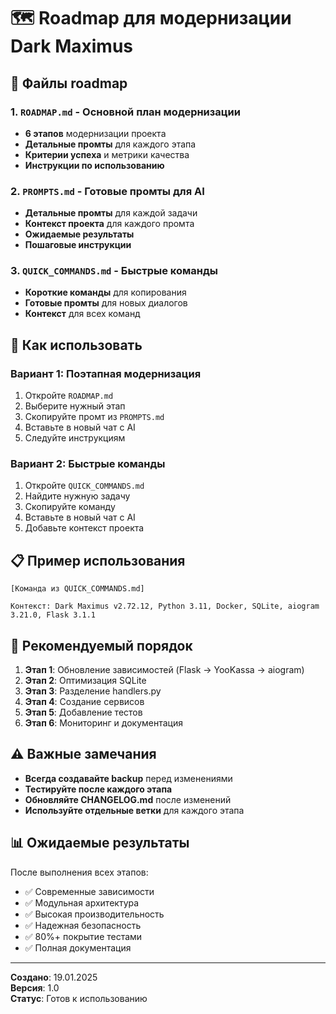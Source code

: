 # 🗺️ Roadmap для модернизации Dark Maximus

## 📁 Файлы roadmap

### 1. `ROADMAP.md` - Основной план модернизации
- **6 этапов** модернизации проекта
- **Детальные промты** для каждого этапа
- **Критерии успеха** и метрики качества
- **Инструкции по использованию**

### 2. `PROMPTS.md` - Готовые промты для AI
- **Детальные промты** для каждой задачи
- **Контекст проекта** для каждого промта
- **Ожидаемые результаты**
- **Пошаговые инструкции**

### 3. `QUICK_COMMANDS.md` - Быстрые команды
- **Короткие команды** для копирования
- **Готовые промты** для новых диалогов
- **Контекст** для всех команд

## 🚀 Как использовать

### Вариант 1: Поэтапная модернизация
1. Откройте `ROADMAP.md`
2. Выберите нужный этап
3. Скопируйте промт из `PROMPTS.md`
4. Вставьте в новый чат с AI
5. Следуйте инструкциям

### Вариант 2: Быстрые команды
1. Откройте `QUICK_COMMANDS.md`
2. Найдите нужную задачу
3. Скопируйте команду
4. Вставьте в новый чат с AI
5. Добавьте контекст проекта

## 📋 Пример использования

```
[Команда из QUICK_COMMANDS.md]

Контекст: Dark Maximus v2.72.12, Python 3.11, Docker, SQLite, aiogram 3.21.0, Flask 3.1.1
```

## 🎯 Рекомендуемый порядок

1. **Этап 1**: Обновление зависимостей (Flask → YooKassa → aiogram)
2. **Этап 2**: Оптимизация SQLite
3. **Этап 3**: Разделение handlers.py
4. **Этап 4**: Создание сервисов
5. **Этап 5**: Добавление тестов
6. **Этап 6**: Мониторинг и документация

## ⚠️ Важные замечания

- **Всегда создавайте backup** перед изменениями
- **Тестируйте после каждого этапа**
- **Обновляйте CHANGELOG.md** после изменений
- **Используйте отдельные ветки** для каждого этапа

## 📊 Ожидаемые результаты

После выполнения всех этапов:
- ✅ Современные зависимости
- ✅ Модульная архитектура
- ✅ Высокая производительность
- ✅ Надежная безопасность
- ✅ 80%+ покрытие тестами
- ✅ Полная документация

---

**Создано**: 19.01.2025  
**Версия**: 1.0  
**Статус**: Готов к использованию
